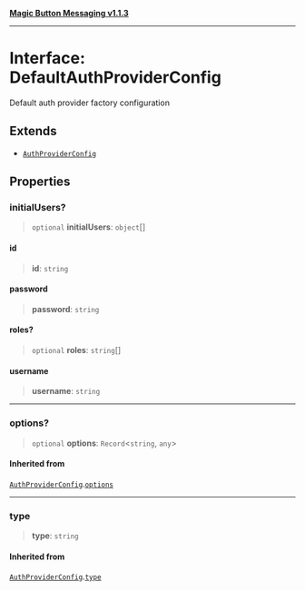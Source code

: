 [**Magic Button Messaging v1.1.3**](../README.md)

***

# Interface: DefaultAuthProviderConfig

Default auth provider factory configuration

## Extends

- [`AuthProviderConfig`](AuthProviderConfig.md)

## Properties

### initialUsers?

> `optional` **initialUsers**: `object`[]

#### id

> **id**: `string`

#### password

> **password**: `string`

#### roles?

> `optional` **roles**: `string`[]

#### username

> **username**: `string`

***

### options?

> `optional` **options**: `Record`\<`string`, `any`\>

#### Inherited from

[`AuthProviderConfig`](AuthProviderConfig.md).[`options`](AuthProviderConfig.md#options)

***

### type

> **type**: `string`

#### Inherited from

[`AuthProviderConfig`](AuthProviderConfig.md).[`type`](AuthProviderConfig.md#type)
